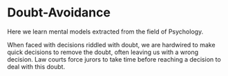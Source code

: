 # Doubt-Avoidance

Here we learn mental models extracted from the field of Psychology. 

When faced with decisions riddled with doubt, we are hardwired to make quick decisions to remove the doubt, often leaving us with a wrong decision. Law courts force jurors to take time before reaching a decision to deal with this doubt.